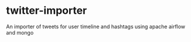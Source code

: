 # twitter-importer
An importer of tweets for user timeline and hashtags using apache airflow and mongo
